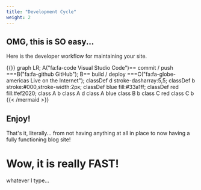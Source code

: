 ```yaml
---
title: "Development Cycle"
weight: 2
---
```


## OMG, this is SO easy...

Here is the developer workflow for maintaining your site.

{{<mermaid>}}
graph LR;
    A("fa:fa-code Visual Studio Code")== commit / push ===B("fa:fa-github GitHub");
    B== build / deploy ===C("fa:fa-globe-americas Live on the Internet");
    classDef d stroke-dasharray:5,5;
    classDef b stroke:#000,stroke-width:2px;
    classDef blue fill:#33a1ff; 
    classDef red fill:#ef2020;
    class A b
    class A d
    class A blue
    class B b
    class C red
    class C b
{{< /mermaid >}}

## Enjoy!

That's it, literally... from not having anything at all in place to now having a fully functioning blog site!

# Wow, it is really FAST!

whatever I type...